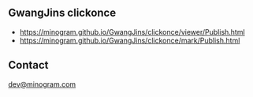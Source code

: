 ## GwangJins clickonce 

- https://minogram.github.io/GwangJins/clickonce/viewer/Publish.html
- https://minogram.github.io/GwangJins/clickonce/mark/Publish.html

## Contact

dev@minogram.com 
